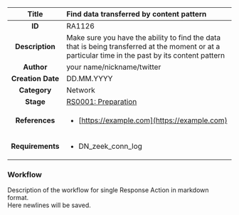 | Title                       | Find data transferred by content pattern         |
|:---------------------------:|:--------------------|
| **ID**                      | RA1126            |
| **Description**             | Make sure you have the ability to find the data that is being transferred at the moment or at a particular time in the past by its content pattern   |
| **Author**                  | your name/nickname/twitter        |
| **Creation Date**           | DD.MM.YYYY |
| **Category**                | Network      |
| **Stage**                   |[RS0001: Preparation](../Response_Stages/RS0001.md)| 
| **References** |<ul><li>[https://example.com](https://example.com)</li></ul>|
| **Requirements** |<ul><li>DN_zeek_conn_log</li></ul>|

### Workflow

Description of the workflow for single Response Action in markdown format.  
Here newlines will be saved.
